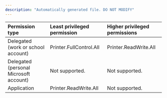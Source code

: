```yaml
---
description: "Automatically generated file. DO NOT MODIFY"
---
```


|Permission type|Least privileged permission|Higher privileged permissions|
|:---|:---|:---|
|Delegated (work or school account)|Printer.FullControl.All|Printer.ReadWrite.All|
|Delegated (personal Microsoft account)|Not supported.|Not supported.|
|Application|Printer.ReadWrite.All|Not supported.|

